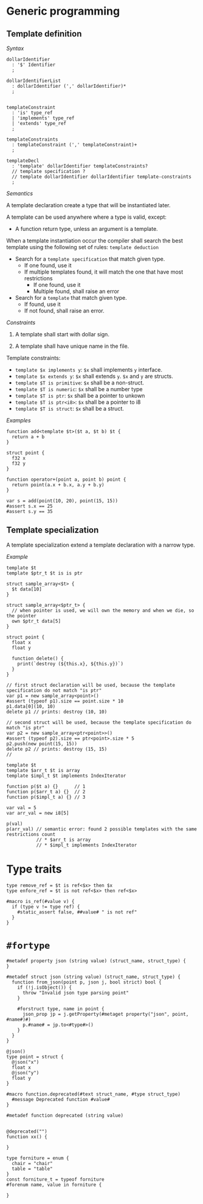 # Generic programming

<!-- definition -->

## Template definition

*Syntax*

```syntax
dollarIdentifier
  : '$' Identifier
  ;

dollarIdentifierList
  : dollarIdentifier (',' dollarIdentifier)*
  ;


templateConstraint
  : 'is' type_ref
  | 'implements' type_ref
  | 'extends' type_ref
  ;

templateConstraints
  : templateConstraint (',' templateConstraint)+
  ;

templateDecl
  : 'template' dollarIdentifier templateConstraints?
  // template specification ?
  // template dollarIdentifier dollarIdentifier template-constraints
  ;
```

*Semantics*

A template declaration create a type that will be instantiated later.

A template can be used anywhere where a type is valid, except:
* A function return type, unless an argument is a template.

When a template instantiation occur the compiler shall search the best
template using the following set of rules: `template deduction`

* Search for a `template specification` that match given type.
  * If one found, use it
  * If multiple templates found, it will match the one that have most restrictions
    * If one found, use it
    * Multiple found, shall raise an error
* Search for a `template` that match given type.
  * If found, use it
  * If not found, shall raise an error.


*Constraints*

1. A template shall start with dollar sign.

2. A template shall have unique name in the file.

<!-- Template names are private to the file. -->

Template constraints:

* `template $x implements y`: `$x` shall implements `y` interface.
* `template $x extends y`: `$x` shall extends `y`. `$x` and `y` are structs.
* `template $T is primitive`: `$x` shall be a non-struct.
* `template $T is numeric`: `$x` shall be a number type
* `template $T is ptr`: `$x` shall be a pointer to unkown
* `template $T is ptr<i8>`: `$x` shall be a pointer to i8
* `template $T is struct`: `$x` shall be a struct.

*Examples*

```language
function add<template $t>($t a, $t b) $t {
  return a + b
}

struct point {
  f32 x
  f32 y
}

function operator+(point a, point b) point {
  return point(a.x + b.x, a.y + b.y)
}

var s = add(point(10, 20), point(15, 15))
#assert s.x == 25
#assert s.y == 35
```

## Template specialization

A template specialization extend a template declaration with a narrow type.

*Example*

```language
template $t
template $ptr_t $t is is ptr

struct sample_array<$t> {
  $t data[10]
}

struct sample_array<$ptr_t> {
  // when pointer is used, we will own the memory and when we die, so the pointer
  own $ptr_t data[5]
}

struct point {
  float x
  float y

  function delete() {
    print(`destroy (${this.x}, ${this.y})`)
  }
}

// first struct declaration will be used, because the template specification do not match "is ptr"
var p1 = new sample_array<point>()
#assert (typeof p1).size == point.size * 10
p1.data[0](10, 10)
delete p1 // prints: destroy (10, 10)

// second struct will be used, because the template specification do match "is ptr"
var p2 = new sample_array<ptr<point>>()
#assert (typeof p2).size == ptr<point>.size * 5
p2.push(new point(15, 15))
delete p2 // prints: destroy (15, 15)
//
```

```language
template $t
template $arr_t $t is array
template $impl_t $t implements IndexIterator

function p($t a) {}      // 1
function p($arr_t a) {}  // 2
function p($impl_t a) {} // 3

var val = 5
var arr_val = new i8[5]

p(val)
p(arr_val) // semantic error: found 2 possible templates with the same restrictions count
           // * $arr_t is array
           // * $impl_t implements IndexIterator
```


# Type traits

```
type remove_ref = $t is ref<$x> then $x
type enfore_ref = $t is not ref<$x> then ref<$x>

#macro is_ref(#value v) {
  if (type v != type ref) {
    #static_assert false, ##value# " is not ref"
  }
}
```





# `#fortype`


```language
#metadef property json (string value) (struct_name, struct_type) {
}

#metadef struct json (string value) (struct_name, struct_type) {
  function from_json(point p, json j, bool strict) bool {
    if (!j.isObject()) {
      throw "Invalid json type parsing point"
    }

    #forstruct type, name in point {
      json_prop jp = j.getProperty(#metaget property("json", point, #name#)#)
      p.#name# = jp.to<#type#>()
    }
  }
}

@json()
type point = struct {
  @json("x")
  float x
  @json("y")
  float y
}

```

```language
#macro function.deprecated(#text struct_name, #type struct_type)
  #message Deprecated function #value#
}

#metadef function deprecated (string value)


@deprecated("")
function xx() {

}

```

```language
type forniture = enum {
  chair = "chair"
  table = "table"
}
const forniture_t = typeof forniture
#forenum name, value in forniture {

}
```



